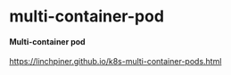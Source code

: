 # multi-container-pod
#### Multi-container pod

https://linchpiner.github.io/k8s-multi-container-pods.html

